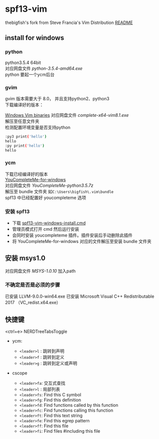 # spf13-vim

thebigfish's fork from Steve Francia's Vim Distribution [README](https://github.com/spf13/spf13-vim/blob/3.0/README.markdown)

## install for windows

### python

python3.5.4 64bit  
对应网盘文件 *python-3.5.4-amd64.exe*  
python 要起一个ycm后台  

### gvim

gvim 版本需要大于 8.0， 并且支持python2、python3  
下载编译好的版本：

[Windows Vim binaries](https://tuxproject.de/projects/vim/)
对应网盘文件 *complete-x64-vim8.1.exe*  
解压至任意文件夹  
检测配置环境变量是否支持python  

```bash
:py3 print('hello')
hello
:py print('hello')
hello
```

### ycm

下载已经编译好的版本  
[YouCompleteMe-for-windows](https://github.com/CuriousFu/YouCompleteMe-for-windows.git)  
对应网盘文件 *YouCompleteMe-python3.5.7z*  
解压至 bundle 文件夹 如`C:\Users\bigfish\.vim\bundle`  
spf13 中已经配置好 youcompleteme 选项  

### 安装 spf13

- 下载 [spf13-vim-windows-install.cmd](https://github.com/TheBigFish/spf13-vim/blob/3.0/spf13-vim-windows-install.cmd)
- 管理员模式打开 cmd 然后运行安装
- 会同时安装 youcompleteme 插件。插件安装后手动删除此插件
- 将 YouCompleteMe-for-windows 对应的文件解压至安装 bundle 文件夹

## 安装 msys1.0

对应网盘文件 *MSYS-1.0.10*
加入path

### 不确定是否是必须的步骤

已安装 LLVM-9.0.0-win64.exe
已安装 Microsoft Visual C++ Redistributable 2017 （VC_redist.x64.exe）

## 快捷键

<ctrl+e> NERDTreeTabsToggle

- ycm:
  - `<leader>l` : 跳转到声明
  - `<leader>f` : 跳转到定义
  - `<leader>g` : 跳转到定义或声明

- cscope
  - `<leader>fa`: 交互式查找
  - `<leader>l` : 局部列表
  - `<leader>fs`: Find this C symbol
  - `<leader>fg`: Find this definition
  - `<leader>fd`: Find functions called by this function
  - `<leader>fc`: Find functions calling this function
  - `<leader>ft`: Find this text string
  - `<leader>fe`: Find this egrep pattern
  - `<leader>ff`: Find this file
  - `<leader>fi`: Find files #including this file